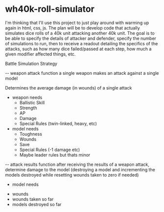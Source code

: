 # wh40k-roll-simulator

I'm thinking that I'll use this project to just play around with warming up again in html, css, js. The plan will be to develop code that actually simulates dice rolls of a 40k unit attacking another 40k unit. The goal is to be able to specify the details of attacker and defender, specify the number of simulations to run, then to receive a readout detailing the specifics of the attacks, such as how many dice failed/passed at each step, how much a given modifier affected things, etc.


Battle Simulation Strategy

-- weapon attack function
a single weapon makes an attack against a single model

  Determines the average damage (in wounds) of a single attack
  + weapon needs 
    - Ballistic Skill
    - Strength
    - AP
    - Damage
    - Special Rules (twin-linked, heavy, etc)
  + model needs
    - Toughness
    - Wounds
    - Save
    - Special Rules (-1 damage etc)
    - Maybe leader rules but thats minor

-- attack results function
after receiving the results of a weapon attack, determine damage
to the model (destroying a model and incrementing the models destroyed
while resetting wounds taken to zero if needed)

  + model needs
   - wounds
   - wounds taken so far
   - models destroyed so far



   